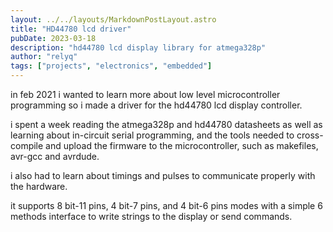 ```yaml
---
layout: ../../layouts/MarkdownPostLayout.astro
title: "HD44780 lcd driver"
pubDate: 2023-03-18
description: "hd44780 lcd display library for atmega328p"
author: "relyq"
tags: ["projects", "electronics", "embedded"]
---
```


in feb 2021 i wanted to learn more about low level microcontroller programming so i made a driver for the hd44780 lcd display controller.

i spent a week reading the atmega328p and hd44780 datasheets as well as learning about in-circuit serial programming, and the tools needed to cross-compile and upload the firmware to the microcontroller, such as makefiles, avr-gcc and avrdude.

i also had to learn about timings and pulses to communicate properly with the hardware.

it supports 8 bit-11 pins, 4 bit-7 pins, and 4 bit-6 pins modes with a simple 6 methods interface to write strings to the display or send commands.

